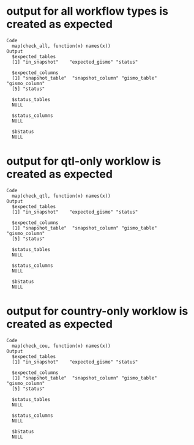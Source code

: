# output for all workflow types is created as expected

    Code
      map(check_all, function(x) names(x))
    Output
      $expected_tables
      [1] "in_snapshot"    "expected_gismo" "status"        
      
      $expected_columns
      [1] "snapshot_table"  "snapshot_column" "gismo_table"     "gismo_column"   
      [5] "status"         
      
      $status_tables
      NULL
      
      $status_columns
      NULL
      
      $bStatus
      NULL
      

# output for qtl-only worklow is created as expected

    Code
      map(check_qtl, function(x) names(x))
    Output
      $expected_tables
      [1] "in_snapshot"    "expected_gismo" "status"        
      
      $expected_columns
      [1] "snapshot_table"  "snapshot_column" "gismo_table"     "gismo_column"   
      [5] "status"         
      
      $status_tables
      NULL
      
      $status_columns
      NULL
      
      $bStatus
      NULL
      

# output for country-only worklow is created as expected

    Code
      map(check_cou, function(x) names(x))
    Output
      $expected_tables
      [1] "in_snapshot"    "expected_gismo" "status"        
      
      $expected_columns
      [1] "snapshot_table"  "snapshot_column" "gismo_table"     "gismo_column"   
      [5] "status"         
      
      $status_tables
      NULL
      
      $status_columns
      NULL
      
      $bStatus
      NULL
      

